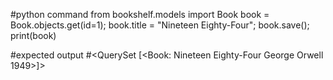 #python command from bookshelf.models import Book book = Book.objects.get(id=1); book.title = "Nineteen Eighty-Four"; book.save(); print(book)

#expected output #<QuerySet [<Book: Nineteen Eighty-Four George Orwell 1949>]>

